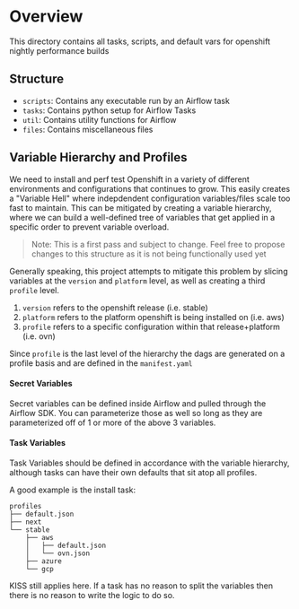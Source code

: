 # Overview

This directory contains all tasks, scripts, and default vars for openshift nightly performance builds

## Structure

* `scripts`: Contains any executable run by an Airflow task
* `tasks`: Contains python setup for Airflow Tasks
* `util`: Contains utility functions for Airflow
* `files`: Contains miscellaneous files


## Variable Hierarchy and Profiles


We need to install and perf test Openshift in a variety of different environments and configurations that continues to grow. This easily creates a
"Variable Hell" where indepdendent configuration variables/files scale too fast to maintain. This can be mitigated by creating a variable hierarchy, where we can build a well-defined tree of variables that get applied in a specific order to prevent variable overload. 


> Note: This is a first pass and subject to change. Feel free to propose changes to this structure as it is not being functionally used yet

Generally speaking, this project attempts to mitigate this problem by slicing variables at the `version` and `platform` level, as well as creating a third `profile` level. 

1. `version` refers to the openshift release (i.e. stable)
2. `platform` refers to the platform openshift is being installed on (i.e. aws)
3. `profile` refers to a specific configuration within that release+platform (i.e. ovn)


Since `profile` is the last level of the hierarchy the dags are generated on a profile basis and are defined in the `manifest.yaml`


#### Secret Variables

Secret variables can be defined inside Airflow and pulled through the Airflow SDK. You can parameterize those as well so long as they are parameterized off of 1 or more of the above 3 variables. 

#### Task Variables

Task Variables should be defined in accordance with the variable hierarchy, although tasks can have their own defaults that sit atop all profiles. 

A good example is the install task:

```
profiles
├── default.json
├── next
└── stable
    ├── aws
    │   ├── default.json
    │   └── ovn.json
    ├── azure
    └── gcp
```

KISS still applies here. If a task has no reason to split the variables then there is no reason to write the logic to do so. 